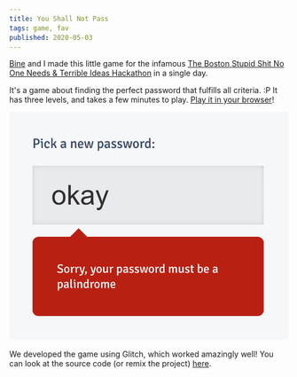```yaml
---
title: You Shall Not Pass
tags: game, fav
published: 2020-05-03
---
```


[Bine](https://bleeptrack.de) and I made this little game for the infamous [The Boston Stupid Shit No One Needs & Terrible Ideas Hackathon](https://bostonstupidhackathon.com) in a single day.

It's a game about finding the perfect password that fulfills all criteria. :P It has three levels, and takes a few minutes to play. [Play it in your browser](https://youshallnotpass.glitch.me)!

[![](thumbnail.png)](https://youshallnotpass.glitch.me)

We developed the game using Glitch, which worked amazingly well! You can look at the source code (or remix the project) [here](https://glitch.com/edit/#!/youshallnotpass).
